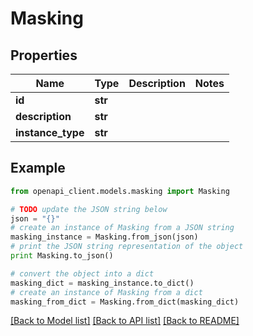 # Masking


## Properties
Name | Type | Description | Notes
------------ | ------------- | ------------- | -------------
**id** | **str** |  | 
**description** | **str** |  | 
**instance_type** | **str** |  | 

## Example

```python
from openapi_client.models.masking import Masking

# TODO update the JSON string below
json = "{}"
# create an instance of Masking from a JSON string
masking_instance = Masking.from_json(json)
# print the JSON string representation of the object
print Masking.to_json()

# convert the object into a dict
masking_dict = masking_instance.to_dict()
# create an instance of Masking from a dict
masking_from_dict = Masking.from_dict(masking_dict)
```
[[Back to Model list]](../README.md#documentation-for-models) [[Back to API list]](../README.md#documentation-for-api-endpoints) [[Back to README]](../README.md)


